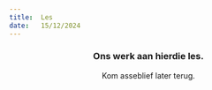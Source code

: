 ```yaml
---
title:  Les
date:   15/12/2024
---
```


### <center>Ons werk aan hierdie les.</center>
<center>Kom asseblief later terug.</center>